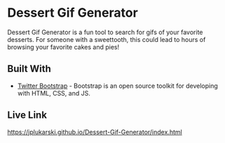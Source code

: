 # Dessert Gif Generator

Dessert Gif Generator is a fun tool to search for gifs of your favorite desserts. For someone with a sweettooth, this could lead to hours of browsing your favorite cakes and pies!

## Built With

* [Twitter Bootstrap](https://getbootstrap.com/) - Bootstrap is an open source toolkit for developing with HTML, CSS, and JS.

## Live Link

https://jplukarski.github.io/Dessert-Gif-Generator/index.html